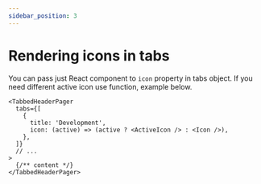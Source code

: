 ```yaml
---
sidebar_position: 3
---
```

# Rendering icons in tabs

You can pass just React component to `icon` property in tabs object. If you need different active icon use function, example below.

```tsx
<TabbedHeaderPager
  tabs={[
    {
      title: 'Development',
      icon: (active) => (active ? <ActiveIcon /> : <Icon />),
    },
  ]}
  // ...
>
  {/** content */}
</TabbedHeaderPager>
```
